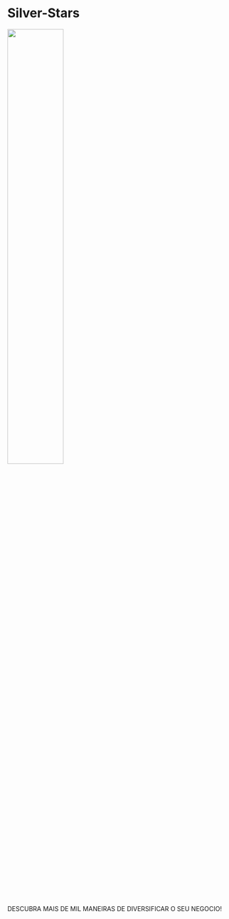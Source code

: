 # Silver-Stars

<img autoplay width="50%" align="center" height="auto" src="https://github.com/DarkBBR/Silver-Stars/blob/main/video.mp4">

DESCUBRA MAIS DE MIL MANEIRAS DE DIVERSIFICAR O SEU NEGOCIO!

